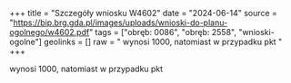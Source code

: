+++
title = "Szczegóły wniosku W4602"
date = "2024-06-14"
source = "https://bip.brg.gda.pl/images/uploads/wnioski-do-planu-ogolnego/w4602.pdf"
tags = ["obręb: 0086", "obręb: 2558", "wnioski-ogolne"]
geolinks = []
raw = " wynosi 1000, natomiast w przypadku pkt "
+++

 wynosi 1000, natomiast w przypadku pkt 


